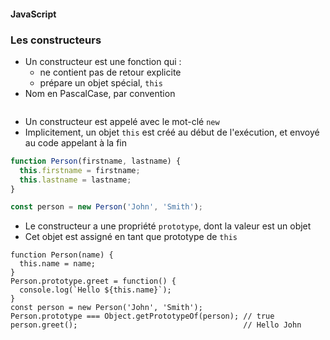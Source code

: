 #### JavaScript
### Les constructeurs

<div class="r-stack">

<div class="fragment fade-out" data-fragment-index="1">

* Un constructeur est une fonction qui :
  * ne contient pas de retour explicite
  * prépare un objet spécial, `this`
* Nom en PascalCase, par convention

<img class="r-stretch"></img>


</div>
<div class="fragment fade-in-then-out" data-fragment-index="1">

* Un constructeur est appelé avec le mot-clé `new`
* Implicitement, un objet `this` est créé au début de l'exécution, et envoyé au code appelant à la fin

```javascript
function Person(firstname, lastname) {
  this.firstname = firstname;
  this.lastname = lastname;
}

const person = new Person('John', 'Smith');
```


</div>

<div class="fragment fade-in-then-out" data-fragment-index="2">

* Le constructeur a une propriété `prototype`, dont la valeur est un objet
* Cet objet est assigné en tant que prototype de `this`

```javascrip[]
function Person(name) {
  this.name = name;
}
Person.prototype.greet = function() {
  console.log(`Hello ${this.name}`);
}
const person = new Person('John', 'Smith');
Person.prototype === Object.getPrototypeOf(person); // true
person.greet();                                     // Hello John 
```

</div>

</div>
